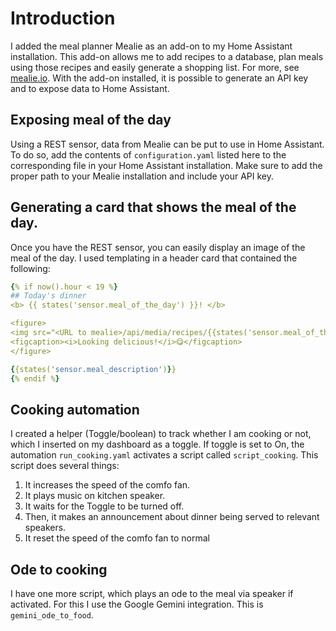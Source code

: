 # Introduction

I added the meal planner Mealie as an add-on to my Home Assistant installation. This add-on allows me to add recipes to a database, plan meals using those recipes and easily generate a shopping list. For more, see [mealie.io](mealie.io). With the add-on installed, it is possible to generate an API key and to expose data to Home Assistant.

## Exposing meal of the day
Using a REST sensor, data from Mealie can be put to use in Home Assistant. To do so, add the contents of ``configuration.yaml`` listed here to the corresponding file in your Home Assistant installation. Make sure to add the proper path to your Mealie installation and include your API key.

## Generating a card that shows the meal of the day. 
Once you have the REST sensor, you can easily display an image of the meal of the day. I used templating in a header card that contained the following:

```yaml
{% if now().hour < 19 %}
## Today's dinner
<b> {{ states('sensor.meal_of_the_day') }}! </b>

<figure>
<img src="<URL to mealie>/api/media/recipes/{{states('sensor.meal_of_the_day_id')}}/images/min-original.webp" width="50%">
<figcaption><i>Looking delicious!</i>😋</figcaption>
</figure>

{{states('sensor.meal_description')}}
{% endif %}
```
## Cooking automation
I created a helper (Toggle/boolean) to track whether I am cooking or not, which I inserted on my dashboard as a toggle. If toggle is set to On, the automation ``run_cooking.yaml`` activates a script called ``script_cooking``. This script does several things:
1. It increases the speed of the comfo fan.
2. It plays music on kitchen speaker.
3. It waits for the Toggle to be turned off.
4. Then, it makes an announcement about dinner being served to relevant speakers.
5. It reset the speed of the comfo fan to normal

## Ode to cooking
I have one more script, which plays an ode to the meal via speaker if activated. For this I use the Google Gemini integration. This is ``gemini_ode_to_food``.

